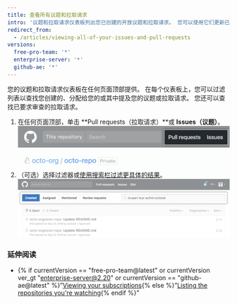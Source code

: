 ```yaml
---
title: 查看所有议题和拉取请求
intro: '议题和拉取请求仪表板列出您已创建的开放议题和拉取请求。 您可以使用它们更新已过时的项目、关闭它们或跟踪所有仓库（包括您没有订阅的仓库）内提到的位置。'
redirect_from:
  - /articles/viewing-all-of-your-issues-and-pull-requests
versions:
  free-pro-team: '*'
  enterprise-server: '*'
  github-ae: '*'
---
```


您的议题和拉取请求仪表板在任何页面顶部提供。 在每个仪表板上，您可以过滤列表以查找您创建的、分配给您的或其中提及您的议题或拉取请求。 您还可以查找已要求审查的拉取请求。

1. 在任何页面顶部，单击 **Pull requests（拉取请求）**或 **Issues（议题）**。 ![全局拉取请求和议题仪表板](/assets/images/help/overview/issues_and_pr_dashboard.png)
2. （可选）选择过滤器或[使用搜索栏过滤更具体的结果](/articles/using-search-to-filter-issues-and-pull-requests)。 ![选择“已创建”过滤器的拉取请求列表](/assets/images/help/overview/pr_dashboard_created.png)

### 延伸阅读

- {% if currentVersion == "free-pro-team@latest" or currentVersion ver_gt "enterprise-server@2.20" or currentVersion == "github-ae@latest" %}”[Viewing your subscriptions](/github/managing-subscriptions-and-notifications-on-github/viewing-your-subscriptions#reviewing-repositories-that-youre-watching){% else %}”[Listing the repositories you're watching](/github/receiving-notifications-about-activity-on-github/listing-the-repositories-youre-watching){% endif %}"
